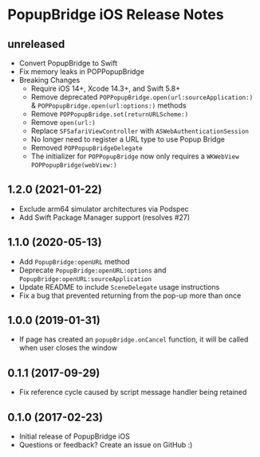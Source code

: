 # PopupBridge iOS Release Notes

## unreleased

* Convert PopupBridge to Swift
* Fix memory leaks in POPPopupBridge
* Breaking Changes
  * Require iOS 14+, Xcode 14.3+, and Swift 5.8+
  * Remove deprecated `POPPopupBridge.open(url:sourceApplication:)` & `POPPopupBridge.open(url:options:)` methods
  * Remove `POPPopupBridge.set(returnURLScheme:)`
  * Remove `open(url:)`
  * Replace `SFSafariViewController` with `ASWebAuthenticationSession`
  * No longer need to register a URL type to use Popup Bridge
  * Removed `POPPopupBridgeDelegate`
  * The initializer for `POPPopupBridge` now only requires a `WKWebView` `POPPopupBridge(webView:)`

## 1.2.0 (2021-01-22)

* Exclude arm64 simulator architectures via Podspec
* Add Swift Package Manager support (resolves #27)

## 1.1.0 (2020-05-13)

* Add `PopupBridge:openURL` method
* Deprecate `PopupBridge:openURL:options` and `PopupBridge:openURL:sourceApplication`
* Update README to include `SceneDelegate` usage instructions
* Fix a bug that prevented returning from the pop-up more than once

## 1.0.0 (2019-01-31)

* If page has created an `popupBridge.onCancel` function, it will be called when user closes the window

## 0.1.1 (2017-09-29)

* Fix reference cycle caused by script message handler being retained

## 0.1.0 (2017-02-23)

* Initial release of PopupBridge iOS
* Questions or feedback? Create an issue on GitHub :)
